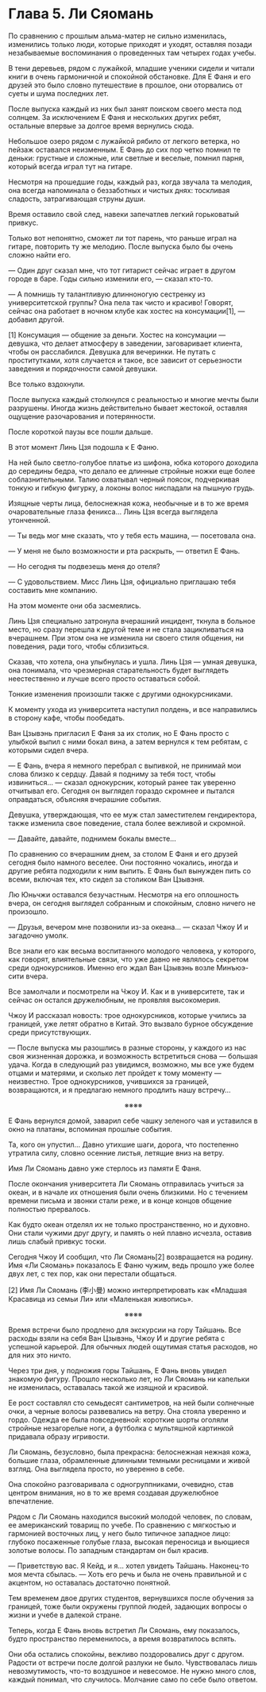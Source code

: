 # Глава 5. Ли Сяомань


По сравнению с прошлым альма-матер не сильно изменилась, изменились только люди, которые приходят и уходят, оставляя позади незабываемые воспоминания о проведенных там четырех годах учебы.

В тени деревьев, рядом с лужайкой, младшие ученики сидели и читали книги в очень гармоничной и спокойной обстановке. Для Е Фаня и его друзей это было словно путешествие в прошлое, они оторвались от суеты и шума последних лет.

После выпуска каждый из них был занят поиском своего места под солнцем. За исключением Е Фаня и нескольких других ребят, остальные впервые за долгое время вернулись сюда.

Небольшое озеро рядом с лужайкой рябило от легкого ветерка, но пейзаж оставался неизменным. Е Фань до сих пор четко помнил те деньки: грустные и сложные, или светлые и веселые, помнил парня, который всегда играл тут на гитаре.

Несмотря на прошедшие годы, каждый раз, когда звучала та мелодия, она всегда напоминала о беззаботных и чистых днях: тоскливая сладость, затрагивающая струны души.

Время оставило свой след, навеки запечатлев легкий горьковатый привкус.

Только вот непонятно, сможет ли тот парень, что раньше играл на гитаре, повторить ту же мелодию. После выпуска было бы очень сложно найти его.

— Один друг сказал мне, что тот гитарист сейчас играет в другом городе в баре. Годы сильно изменили его, — сказал кто-то.

— А помнишь ту талантливую длинноногую сестренку из университетской группы? Она пела так чисто и красиво! Говорят, сейчас она работает в ночном клубе как хостес на консумации[1], — добавил другой.

[1] Консумация — общение за деньги. Хостес на консумации — девушка, что делает атмосферу в заведении, заговаривает клиента, чтобы он расслабился. Девушка для вечеринки. Не путать с проститутками, хотя случается и такое, все зависит от серьезности заведения и порядочности самой девушки.

Все только вздохнули.

После выпуска каждый столкнулся с реальностью и многие мечты были разрушены. Иногда жизнь действительно бывает жестокой, оставляя ощущение разочарования и потерянности.

После короткой паузы все пошли дальше.

В этот момент Линь Цзя подошла к Е Фаню.

На ней было светло-голубое платье из шифона, юбка которого доходила до середины бедра, что делало ее длинные стройные ножки еще более соблазнительными. Талию охватывал черный поясок, подчеркивая тонкую и гибкую фигурку, а локоны волос ниспадали на пышную грудь.

Изящные черты лица, белоснежная кожа, необычные и в то же время очаровательные глаза феникса… Линь Цзя всегда выглядела утонченной.

— Ты ведь мог мне сказать, что у тебя есть машина, — посетовала она.

— У меня не было возможности и рта раскрыть, — ответил Е Фань.

— Но сегодня ты подвезешь меня до отеля?

— С удовольствием. Мисс Линь Цзя, официально приглашаю тебя составить мне компанию.

На этом моменте они оба засмеялись.

Линь Цзя специально затронула вчерашний инцидент, ткнула в больное место, но сразу перешла к другой теме и не стала зацикливаться на вчерашнем. При этом она не изменила ни своего стиля общения, ни поведения, ради того, чтобы сблизиться.

Сказав, что хотела, она улыбнулась и ушла. Линь Цзя — умная девушка, она понимала, что чрезмерная старательность будет выглядеть неестественно и лучше всего просто оставаться собой.

Тонкие изменения произошли также с другими однокурсниками.

К моменту ухода из университета наступил полдень, и все направились в сторону кафе, чтобы пообедать.

Ван Цзывэнь пригласил Е Фаня за их столик, но Е Фань просто с улыбкой выпил с ними бокал вина, а затем вернулся к тем ребятам, с которыми сидел вчера.

— Е Фань, вчера я немного перебрал с выпивкой, не принимай мои слова близко к сердцу. Давай я подниму за тебя тост, чтобы извиниться… — сказал однокурсник, который ранее так уверенно отчитывал его. Сегодня он выглядел гораздо скромнее и пытался оправдаться, объясняя вчерашние события.

Девушка, утверждающая, что ее муж стал заместителем гендиректора, также изменила свое поведение, стала более вежливой и скромной.

— Давайте, давайте, поднимем бокалы вместе…

По сравнению со вчерашним днем, за столом Е Фаня и его друзей сегодня было намного веселее. Они постоянно чокались, иногда и другие ребята подходили к ним выпить. Е Фань был вынужден пить со всеми, включая тех, кто сидел за столиком Ван Цзывэня.

Лю Юньчжи оставался безучастным. Несмотря на его оплошность вчера, он сегодня выглядел собранным и спокойным, словно ничего не произошло.

— Друзья, вечером мне позвонили из-за океана… — сказал Чжоу И и загадочно умолк.

Все знали его как весьма воспитанного молодого человека, у которого, как говорят, влиятельные связи, что уже давно не являлось секретом среди однокурсников. Именно его ждал Ван Цзывэнь возле Минъюэ-сити вчера.

Все замолчали и посмотрели на Чжоу И. Как и в университете, так и сейчас он остался дружелюбным, не проявляя высокомерия.

Чжоу И рассказал новость: трое однокурсников, которые учились за границей, уже летят обратно в Китай. Это вызвало бурное обсуждение среди присутствующих.

— После выпуска мы разошлись в разные стороны, у каждого из нас своя жизненная дорожка, и возможность встретиться снова — большая удача. Когда в следующий раз увидимся, возможно, мы все уже будем отцами и матерями, и сколько лет пройдет к тому моменту — неизвестно. Трое однокурсников, учившихся за границей, возвращаются, и я предлагаю немного продлить нашу встречу…

<div align="center"><div align="center">※※※※</div></div>

Е Фань вернулся домой, заварил себе чашку зеленого чая и уставился в окно на платаны, вспоминая прошлые события.

Та, кого он упустил… Давно утихшие шаги, дорога, что постепенно утратила силу, словно осенние листья, летящие вниз на ветру.

Имя Ли Сяомань давно уже стерлось из памяти Е Фаня.

После окончания университета Ли Сяомань отправилась учиться за океан, и в начале их отношения были очень близкими. Но с течением времени письма и звонки стали реже, и в конце концов общение полностью прервалось.

Как будто океан отделял их не только пространственно, но и духовно. Они стали чужими друг другу, и память о ней плавно исчезла, оставив лишь слабый привкус тоски.

Сегодня Чжоу И сообщил, что Ли Сяомань[2] возвращается на родину. Имя «Ли Сяомань» показалось Е Фаню чужим, ведь прошло уже более двух лет, с тех пор, как они перестали общаться.

[2] Имя Ли Сяомань (李小曼) можно интерпретировать как «Младшая Красавица из семьи Ли» или «Маленькая живопись».

<div align="center"><div align="center">※※※※</div></div>

Время встречи было продлено для экскурсии на гору Тайшань. Все расходы взяли на себя Ван Цзывэнь, Чжоу И и другие ребята с успешной карьерой. Для обычных людей ощутимая статья расходов, но для них это ничто.

Через три дня, у подножия горы Тайшань, Е Фань вновь увидел знакомую фигуру. Прошло несколько лет, но Ли Сяомань ни капельки не изменилась, оставалась такой же изящной и красивой.

Ее рост составлял сто семьдесят сантиметров, на ней были солнечные очки, а черные волосы развевались на ветру. Она стояла уверенно и гордо. Одежда ее была повседневной: короткие шорты оголяли стройные незагорелые ноги, а футболка с мультяшной картинкой придавала образу игривости.

Ли Сяомань, безусловно, была прекрасна: белоснежная нежная кожа, большие глаза, обрамленные длинными темными ресницами и живой взгляд. Она выглядела просто, но уверенно в себе.

Она спокойно разговаривала с одногруппниками, очевидно, став центром внимания, но в то же время создавая дружелюбное впечатление.

Рядом с Ли Сяомань находился высокий молодой человек, по словам, ее американский товарищ по учебе. По сравнению с мягкостью и гармонией восточных лиц, у него было типичное западное лицо: глубоко посаженные голубые глаза, высокая переносица и вьющиеся золотые волосы. По западным стандартам он был красив.

— Приветствую вас. Я Кейд, и я… хотел увидеть Тайшань. Наконец-то моя мечта сбылась. — Хоть его речь и была не очень правильной и с акцентом, но оставалась достаточно понятной.

Тем временем двое других студентов, вернувшихся после обучения за границей, тоже были окружены группой людей, задающих вопросы о жизни и учебе в далекой стране.

Теперь, когда Е Фань вновь встретил Ли Сяомань, ему показалось, будто пространство переменилось, а время возвратилось вспять.

Они оба остались спокойны, вежливо поздоровались друг с другом. Радости от встречи после долгой разлуки не было. Чувствовалась лишь невозмутимость, что-то воздушное и невесомое. Не нужно много слов, каждый понимал, что случилось. Молчание само по себе было ответом.